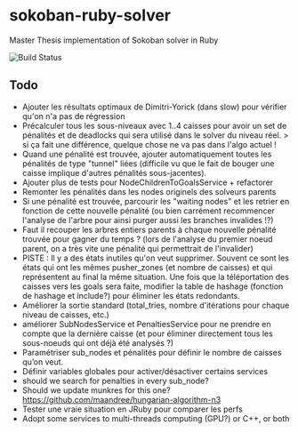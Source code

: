 # sokoban-ruby-solver

Master Thesis implementation of Sokoban solver in Ruby

![Build Status](https://www.codeship.io/projects/6e6488b0-b2b1-0132-f32a-2e477b22f50d/status)


## Todo
 * Ajouter les résultats optimaux de Dimitri-Yorick (dans slow) pour vérifier qu'on n'a pas de régression
 * Précalculer tous les sous-niveaux avec 1..4 caisses pour avoir un set de pénalités et de deadlocks
   qui sera utilisé dans le solver du niveau réel. > si ça fait une différence, quelque chose ne va pas
   dans l'algo actuel !
 * Quand une pénalité est trouvée, ajouter automatiquement toutes les pénalités de type "tunnel" liées
   (difficile vu que le fait de bouger une caisse implique d'autres pénalités sous-jacentes).
 * Ajouter plus de tests pour NodeChildrenToGoalsService + refactorer
 * Remonter les pénalités dans les nodes originels des solveurs parents
 * Si une pénalité est trouvée, parcourir les "waiting nodes" et les retrier en fonction de
   cette nouvelle pénalité (ou bien carrément recommencer l'analyse de l'arbre pour ainsi
   purger aussi les branches invalides !?)
 * Faut il recouper les arbres entiers parents à chaque nouvelle pénalité trouvée pour gagner du temps ?
   (lors de l'analyse du premier noeud parent, on a très vite une pénalité qui permettrait de l'invalider)
 * PISTE : Il y a des états inutiles qu'on veut supprimer. Souvent ce sont les états qui ont les
   mêmes pusher_zones (et nombre de caisses) et qui représentent au final la même situation.
   Une fois que la téléportation des caisses vers les goals sera faite, modifier la table de hashage
   (fonction de hashage et include?) pour éliminer les états redondants.
 * Améliorer la sortie standard (total_tries, nombre d'itérations pour chaque niveau de caisses, etc.)
 * améliorer SubNodesService et PenaltiesService pour ne prendre en compte que la dernière caisse
   (et pour éliminer directement tous les sous-noeuds qui ont déjà été analysés ?)
 * Paramétriser sub_nodes et pénalités pour définir le nombre de caisses qu’on veut.
 * Définir variables globales pour activer/désactiver certains services
 * should we search for penalties in every sub_node?
 * Should we update munkres for this one? https://github.com/maandree/hungarian-algorithm-n3
 * Tester une vraie situation en JRuby pour comparer les perfs
 * Adopt some services to multi-threads computing (GPU?) or C++, or both
